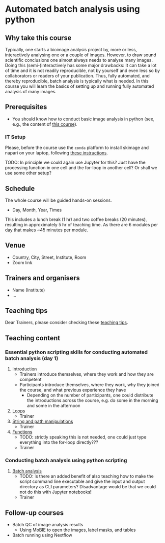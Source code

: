 # Automated batch analysis using python  

## Why take this course

Typically, one starts a bioimage analysis project by, more or less, interactively analysing one or a couple of images. However, to draw sound scientific conclusions one almost always needs to analyse many images. Doing this (semi-)interactively has some major drawbacks: It can take a lot of time and it is not readily reproducible, not by yourself and even less so by collaborators or readers of your publication. Thus, fully automated, and thereby reproducible, batch analysis is typically what is needed. In this course you will learn the basics of setting up and running fully automated analysis of many images.

## Prerequisites

* You should know how to conduct basic image analysis in python (see, e.g., the content of [this course](https://github.com/NEUBIAS/training-resources/blob/master/courses/YYYY_MM_HOST_skimage_napari_beginners.md)).

### IT Setup

Please, before the course use the `conda` platform to install skimage and napari on your laptop, following [these instructions](https://neubias.github.io/training-resources/tool_installation/index.html#skimage_napari). 

TODO: In principle we could again use Jupyter for this? Just have the processing function in one cell and the for-loop in another cell? Or shall we use some other setup?

## Schedule

The whole course will be guided hands-on sessions.

- Day, Month, Year, Times

This includes a lunch break (1 hr) and two coffee breaks (20 minutes), resulting in approximately 5 hr of teaching time.
As there are 6 modules per day that makes ~45 minutes per module.

## Venue

- Country, City, Street, Institute, Room
- Zoom link

## Trainers and organisers

- Name (Institute)
- ...

## Teaching tips

Dear Trainers, please consider checking these [teaching tips](https://github.com/NEUBIAS/training-resources/blob/master/TEACHING_TIPS.md).

## Teaching content

### Essential python scripting skills for conducting automated batch analysis (day 1)

1. Introduction
    - Trainers introduce themselves, where they work and how they are competent
    - Participants introduce themselves, where they work, why they joined the course, and what previous experience they have
        - Depending on the number of participants, one could distribute the introductions across the course, e.g. do some in the morning and some in the afternoon
1. [Loops](https://neubias.github.io/training-resources/script_for_loop/index.html)
    - Trainer
1. [String and path manipulations](https://neubias.github.io/training-resources/string_concat/index.html)
    - Trainer 
1. [Functions](https://neubias.github.io/training-resources/script_functions/index.html)
    - TODO: strictly speaking this is not needed, one could just type everything into the for-loop directly???
    - Trainer

### Conducting batch analysis using python scripting 

1. [Batch analysis](https://neubias.github.io/training-resources/batch_processing/index.html)
    - TODO: Is there an added benefit of also teaching how to make the script command line executable and give the input and output directory as CLI parameters? Disadvantage would be that we could not do this with Jupyter notebooks!
    - Trainer

## Follow-up courses

- Batch QC of image analysis results 
    - Using MoBIE to open the images, label masks, and tables
- Batch running using Nextflow
